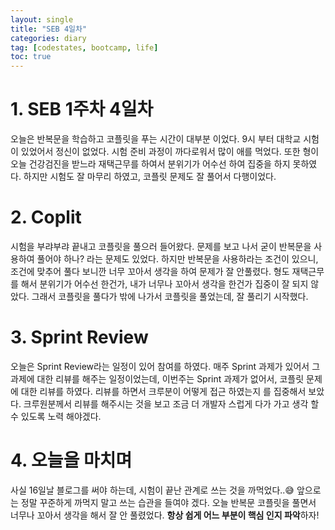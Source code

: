```yaml
---
layout: single
title: "SEB 4일차"
categories: diary
tag: [codestates, bootcamp, life]
toc: true
---
```


# 1. SEB 1주차 4일차

오늘은 반복문을 학습하고 코플릿을 푸는 시간이 대부분 이었다.
9시 부터 대학교 시험이 있었어서 정신이 없었다. 시험 준비 과정이 까다로워서 많이 애를 먹었다.
또한 형이 오늘 건강검진을 받느라 재택근무를 하여서 분위기가 어수선 하여 집중을 하지 못하였다.
하지만 시험도 잘 마무리 하였고, 코플릿 문제도 잘 풀어서 다행이었다.

# 2. Coplit

시험을 부랴부랴 끝내고 코플릿을 풀으러 들어왔다. 문제를 보고 나서 굳이 반복문을 사용하여 풀어야 하나? 라는 문제도 있었다.
하지만 반복문을 사용하라는 조건이 있으니, 조건에 맞추어 풀다 보니깐 너무 꼬아서 생각을 하여 문제가 잘 안풀렸다.
형도 재택근무를 해서 분위기가 어수선 한건가, 내가 너무나 꼬아서 생각을 한건가 집중이 잘 되지 않았다.
그래서 코플릿을 풀다가 밖에 나가서 코플릿을 풀었는데, 잘 풀리기 시작했다.

# 3. Sprint Review

오늘은 Sprint Review라는 일정이 있어 참여를 하였다. 매주 Sprint 과제가 있어서 그 과제에 대한 리뷰를 해주는 일정이었는데,
이번주는 Sprint 과제가 없어서, 코플릿 문제에 대한 리뷰를 하였다. 리뷰를 하면서 크루분이 어떻게 접근 하였는지 를 집중해서 보았다. 크루원분께서 리뷰를 해주시는 것을 보고 조금 더 개발자 스럽게 다가 가고 생각 할 수 있도록 노력 해야겠다.

# 4. 오늘을 마치며

사실 16일날 블로그를 써야 하는데, 시험이 끝난 관계로 쓰는 것을 까먹었다..😅
앞으로는 정말 꾸준하게 까먹지 말고 쓰는 습관을 들여야 겠다.
오늘 반복문 코플릿을 풀면서 너무나 꼬아서 생각을 해서 잘 안 풀렸었다.
**항상 쉽게 어느 부분이 핵심 인지 파악**하자!
